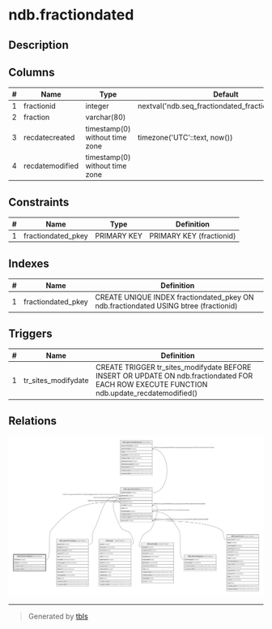 # ndb.fractiondated

## Description

## Columns

| # | Name            | Type                           | Default                                               | Nullable | Children                                  | Parents | Comment |
| - | --------------- | ------------------------------ | ----------------------------------------------------- | -------- | ----------------------------------------- | ------- | ------- |
| 1 | fractionid      | integer                        | nextval('ndb.seq_fractiondated_fractionid'::regclass) | false    | [ndb.specimendates](ndb.specimendates.md) |         |         |
| 2 | fraction        | varchar(80)                    |                                                       | false    |                                           |         |         |
| 3 | recdatecreated  | timestamp(0) without time zone | timezone('UTC'::text, now())                          | false    |                                           |         |         |
| 4 | recdatemodified | timestamp(0) without time zone |                                                       | false    |                                           |         |         |

## Constraints

| # | Name               | Type        | Definition               |
| - | ------------------ | ----------- | ------------------------ |
| 1 | fractiondated_pkey | PRIMARY KEY | PRIMARY KEY (fractionid) |

## Indexes

| # | Name               | Definition                                                                           |
| - | ------------------ | ------------------------------------------------------------------------------------ |
| 1 | fractiondated_pkey | CREATE UNIQUE INDEX fractiondated_pkey ON ndb.fractiondated USING btree (fractionid) |

## Triggers

| # | Name                | Definition                                                                                                                                 |
| - | ------------------- | ------------------------------------------------------------------------------------------------------------------------------------------ |
| 1 | tr_sites_modifydate | CREATE TRIGGER tr_sites_modifydate BEFORE INSERT OR UPDATE ON ndb.fractiondated FOR EACH ROW EXECUTE FUNCTION ndb.update_recdatemodified() |

## Relations

![er](ndb.fractiondated.svg)

---

> Generated by [tbls](https://github.com/k1LoW/tbls)
